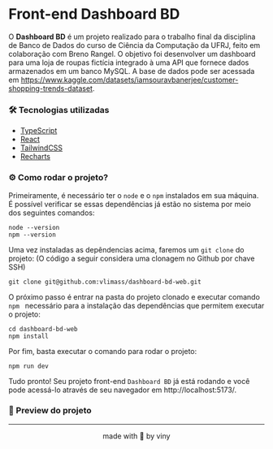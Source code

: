 # Front-end Dashboard BD  

O **Dashboard BD** é um projeto realizado para o trabalho final da disciplina de Banco de Dados do curso de Ciência da Computação da UFRJ, feito em colaboração com Breno Rangel. O objetivo foi desenvolver um dashboard para uma loja de roupas fictícia integrado à uma API que fornece dados armazenados em um banco MySQL. A base de dados pode ser acessada em https://www.kaggle.com/datasets/iamsouravbanerjee/customer-shopping-trends-dataset.

### 🛠 Tecnologias utilizadas

* [TypeScript](https://www.typescriptlang.org/)
* [React](https://react.dev/)
* [TailwindCSS](https://tailwindcss.com/) 
* [Recharts](https://recharts.org/en-US/)

### ⚙️ Como rodar o projeto?

Primeiramente, é necessário ter o `node` e o `npm` instalados em sua máquina. É possível verificar se essas dependências já estão no sistema por meio dos seguintes comandos: 
```
node --version
npm --version
```

Uma vez instaladas as depêndencias acima, faremos um `git clone` do projeto: (O código a seguir considera uma clonagem no Github por chave SSH)
```
git clone git@github.com:vlimass/dashboard-bd-web.git
```

O próximo passo é entrar na pasta do projeto clonado e executar comando `npm ` necessário para a instalação das dependências que permitem executar o projeto: 
```
cd dashboard-bd-web
npm install 
```

Por fim, basta executar o comando para rodar o projeto: 
```
npm run dev
```

Tudo pronto! Seu projeto front-end `Dashboard BD` já está rodando e você pode acessá-lo através de seu navegador em http://localhost:5173/.

### 📸 Preview do projeto



<hr>
<div align="center">made with 🤍 by viny</div>
